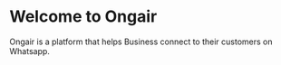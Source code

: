 Welcome to Ongair
=======

Ongair is a platform that helps Business connect to their customers on Whatsapp.